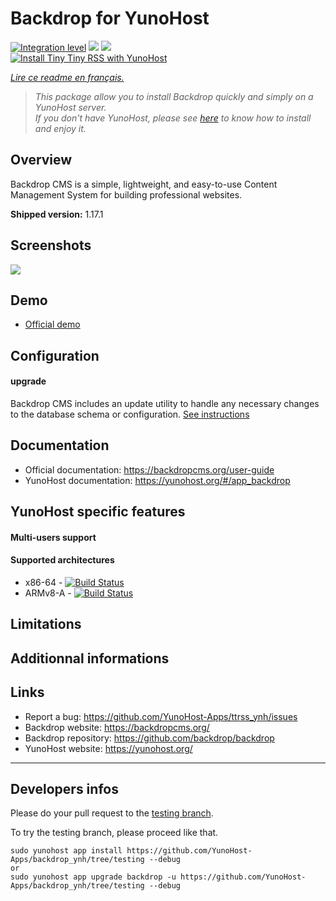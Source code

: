 # Backdrop for YunoHost

[![Integration level](https://dash.yunohost.org/integration/backdrop.svg)](https://dash.yunohost.org/appci/app/backdrop) ![](https://ci-apps.yunohost.org/ci/badges/backdrop.status.svg) ![](https://ci-apps.yunohost.org/ci/badges/backdrop.maintain.svg)  
[![Install Tiny Tiny RSS with YunoHost](https://install-app.yunohost.org/install-with-yunohost.png)](https://install-app.yunohost.org/?app=backdrop)

*[Lire ce readme en français.](./README_fr.md)*

> *This package allow you to install Backdrop quickly and simply on a YunoHost server.  
If you don't have YunoHost, please see [here](https://yunohost.org/#/install) to know how to install and enjoy it.*

## Overview

Backdrop CMS is a simple, lightweight, and easy-to-use Content Management System for building professional websites.

**Shipped version:** 1.17.1

## Screenshots

![](https://backdropcms.org/files/inline-images/Hello_world.png)

## Demo

* [Official demo](https://backdropcms.org/demo)

## Configuration

#### upgrade

Backdrop CMS includes an update utility to handle any necessary changes to the database schema or configuration. [See instructions](https://backdropcms.org/upgrade)

## Documentation

 * Official documentation: https://backdropcms.org/user-guide
 * YunoHost documentation: https://yunohost.org/#/app_backdrop

## YunoHost specific features

#### Multi-users support

#### Supported architectures

* x86-64 - [![Build Status](https://ci-apps.yunohost.org/ci/logs/backdrop%20%28Apps%29.svg)](https://ci-apps.yunohost.org/ci/apps/backdrop/)
* ARMv8-A - [![Build Status](https://ci-apps-arm.yunohost.org/ci/logs/backdrop%20%28Apps%29.svg)](https://ci-apps-arm.yunohost.org/ci/apps/backdrop/)

## Limitations

## Additionnal informations

## Links

 * Report a bug: https://github.com/YunoHost-Apps/ttrss_ynh/issues
 * Backdrop website: https://backdropcms.org/
 * Backdrop repository: https://github.com/backdrop/backdrop
 * YunoHost website: https://yunohost.org/

---

## Developers infos

Please do your pull request to the [testing branch](https://github.com/YunoHost-Apps/backdrop_ynh/tree/testing).

To try the testing branch, please proceed like that.
```
sudo yunohost app install https://github.com/YunoHost-Apps/backdrop_ynh/tree/testing --debug
or
sudo yunohost app upgrade backdrop -u https://github.com/YunoHost-Apps/backdrop_ynh/tree/testing --debug
```
